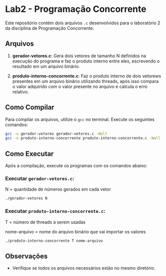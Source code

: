 # Lab2 - Programação Concorrente

Este repositório contém dois arquivos `.c` desenvolvidos para o laboratório 2 da disciplina de Programação Concorrente.

## Arquivos

1. **gerador-vetores.c**: 
Gera dois vetores de tamanho N definidos na execução do programa e faz o produto interno entre eles, escrevendo o resultado em um arquivo binário.

2. **produto-interno-concorrente.c**:
Faz o produto interno de dois vetorews presentes em um arquivo binário utilizando threads, após isso compara o valor adquirido com o valor presente no arquivo e calcula o erro relativo.

## Como Compilar

Para compilar os arquivos, utilize o `gcc` no terminal. Execute os seguintes comandos:

```bash
gcc -o gerador-vetores gerador-vetores.c -Wall
gcc -o produto-interno-concorrente produto-interno-concorrente.c -Wall
```

## Como Executar

Após a compilação, execute os programas com os comandos abaixo:

### Executar `gerador-vetores.c`:
N = quantidade de números gerados em cada vetor
```bash
./gerador-vetores N
```

### Executar `produto-interno-concorrente.c`:
T = número de threads a serem usadas  

nome-arquivo = nome do arquivo binário que vai importar os valores
```bash
./produto-interno-concorrente T nome-arquivo
```

## Observações
- Verifique se todos os arquivos necessários estão no mesmo diretório.

